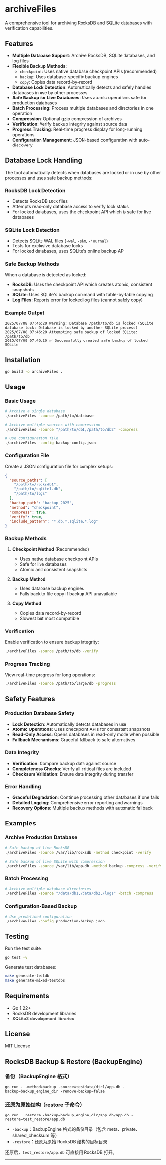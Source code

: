 # archiveFiles

A comprehensive tool for archiving RocksDB and SQLite databases with verification capabilities.

## Features

- **Multiple Database Support**: Archive RocksDB, SQLite databases, and log files
- **Flexible Backup Methods**: 
  - `checkpoint`: Uses native database checkpoint APIs (recommended)
  - `backup`: Uses database-specific backup engines
  - `copy`: Copies data record-by-record
- **Database Lock Detection**: Automatically detects and safely handles databases in use by other processes
- **Safe Backup for Live Databases**: Uses atomic operations safe for production databases
- **Batch Processing**: Process multiple databases and directories in one operation
- **Compression**: Optional gzip compression of archives
- **Verification**: Verify backup integrity against source data
- **Progress Tracking**: Real-time progress display for long-running operations
- **Configuration Management**: JSON-based configuration with auto-discovery

## Database Lock Handling

The tool automatically detects when databases are locked or in use by other processes and uses safe backup methods:

### RocksDB Lock Detection
- Detects RocksDB `LOCK` files
- Attempts read-only database access to verify lock status
- For locked databases, uses the checkpoint API which is safe for live databases

### SQLite Lock Detection  
- Detects SQLite WAL files (`-wal`, `-shm`, `-journal`)
- Tests for exclusive database locks
- For locked databases, uses SQLite's online backup API

### Safe Backup Methods
When a database is detected as locked:
- **RocksDB**: Uses the checkpoint API which creates atomic, consistent snapshots
- **SQLite**: Uses SQLite's backup command with table-by-table copying
- **Log Files**: Reports error for locked log files (cannot safely copy)

### Example Output
```
2025/07/08 07:46:20 Warning: Database /path/to/db is locked (SQLite database lock: Database is locked by another SQLite process)
2025/07/08 07:46:20 Attempting safe backup of locked SQLite: /path/to/db
2025/07/08 07:46:20 ✅ Successfully created safe backup of locked SQLite
```

## Installation

```bash
go build -o archiveFiles .
```

## Usage

### Basic Usage
```bash
# Archive a single database
./archiveFiles -source /path/to/database

# Archive multiple sources with compression
./archiveFiles -source "/path/to/db1,/path/to/db2" -compress

# Use configuration file
./archiveFiles -config backup-config.json
```

### Configuration File
Create a JSON configuration file for complex setups:

```json
{
  "source_paths": [
    "/path/to/rocksdb1",
    "/path/to/sqlite1.db",
    "/path/to/logs"
  ],
  "backup_path": "backup_2025",
  "method": "checkpoint",
  "compress": true,
  "verify": true,
  "include_pattern": "*.db,*.sqlite,*.log"
}
```

### Backup Methods

1. **Checkpoint Method** (Recommended)
   - Uses native database checkpoint APIs
   - Safe for live databases
   - Atomic and consistent snapshots
   
2. **Backup Method**
   - Uses database backup engines
   - Falls back to file copy if backup API unavailable
   
3. **Copy Method**
   - Copies data record-by-record
   - Slowest but most compatible

### Verification
Enable verification to ensure backup integrity:
```bash
./archiveFiles -source /path/to/db -verify
```

### Progress Tracking
View real-time progress for long operations:
```bash
./archiveFiles -source /path/to/large/db -progress
```

## Safety Features

### Production Database Safety
- **Lock Detection**: Automatically detects databases in use
- **Atomic Operations**: Uses checkpoint APIs for consistent snapshots
- **Read-Only Access**: Opens databases in read-only mode when possible
- **Fallback Mechanisms**: Graceful fallback to safe alternatives

### Data Integrity
- **Verification**: Compare backup data against source
- **Completeness Checks**: Verify all critical files are included
- **Checksum Validation**: Ensure data integrity during transfer

### Error Handling
- **Graceful Degradation**: Continue processing other databases if one fails
- **Detailed Logging**: Comprehensive error reporting and warnings
- **Recovery Options**: Multiple backup methods with automatic fallback

## Examples

### Archive Production Database
```bash
# Safe backup of live RocksDB
./archiveFiles -source /var/lib/rocksdb -method checkpoint -verify

# Safe backup of live SQLite with compression
./archiveFiles -source /var/lib/app.db -method backup -compress -verify
```

### Batch Processing
```bash
# Archive multiple database directories
./archiveFiles -source "/data/db1,/data/db2,/logs" -batch -compress
```

### Configuration-Based Backup
```bash
# Use predefined configuration
./archiveFiles -config production-backup.json
```

## Testing

Run the test suite:
```bash
go test -v
```

Generate test databases:
```bash
make generate-testdb
make generate-mixed-testdbs
```

## Requirements

- Go 1.22+
- RocksDB development libraries
- SQLite3 development libraries

## License

MIT License 

## RocksDB Backup & Restore (BackupEngine)

### 备份（BackupEngine 格式）

```
go run . -method=backup -source=testdata/dir1/app.db -backup=backup_engine_dir -remove-backup=false
```

### 还原为原始结构（restore 子命令）

```
go run . restore -backup=backup_engine_dir/app.db/app.db -restore=test_restore/app.db
```

- `-backup`：BackupEngine 格式的备份目录（包含 meta、private、shared_checksum 等）
- `-restore`：还原为原始 RocksDB 结构的目标目录

还原后，`test_restore/app.db` 可直接用 RocksDB 打开。

--- 